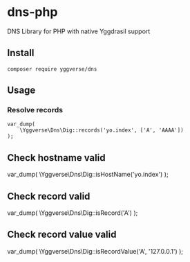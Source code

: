 # dns-php

DNS Library for PHP with native Yggdrasil support

## Install

`composer require yggverse/dns`

## Usage

### Resolve records
```
var_dump(
    \Yggverse\Dns\Dig::records('yo.index', ['A', 'AAAA'])
);
```

## Check hostname valid

var_dump(
    \Yggverse\Dns\Dig::isHostName('yo.index')
);

## Check record valid

var_dump(
    \Yggverse\Dns\Dig::isRecord('A')
);

## Check record value valid

var_dump(
    \Yggverse\Dns\Dig::isRecordValue('A', '127.0.0.1')
);

